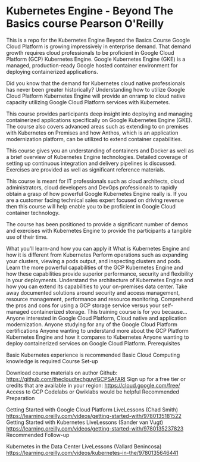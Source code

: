 # Kubernetes Engine - Beyond The Basics course Pearson O'Reilly
This is a repo for the Kubernetes Engine Beyond the Basics Course
Google Cloud Platform is growing impressively in enterprise demand. That demand growth requires cloud professionals to be proficient in Google Cloud Platform (GCP) Kubernetes Engine. Google Kubernetes Engine (GKE) is a managed, production-ready Google hosted container environment for deploying containerized applications.

Did you know that the demand for Kubernetes cloud native professionals has never been greater historically? Understanding how to utilize Google Cloud Platform Kubernetes Engine will provide an onramp to cloud native capacity utilizing Google Cloud Platform services with Kubernetes.

This course provides participants deep insight into deploying and managing containerized applications specifically on Google Kubernetes Engine (GKE). The course also covers advanced areas such as extending to on premises with Kubernetes on Premises and how Anthos, which is an application modernization platform, can be utilized to extend container capabilities.

This course gives you an understanding of containers and Docker as well as a brief overview of Kubernetes Engine technologies. Detailed coverage of setting up continuous integration and delivery pipelines is discussed. Exercises are provided as well as significant reference materials.

This course is meant for IT professionals such as cloud architects, cloud administrators, cloud developers and DevOps professionals to rapidly obtain a grasp of how powerful Google Kubernetes Engine really is. If you are a customer facing technical sales expert focused on driving revenue then this course will help enable you to be proficient in Google Cloud container technology.

The course has been positioned to provide a significant number of demos and exercises with Kubernetes Engine to provide the participants a tangible use of their time.

What you'll learn-and how you can apply it
What is Kubernetes Engine and how it is different from Kubernetes
Perform operations such as expanding your clusters, viewing a pods output, and inspecting clusters and pods.
Learn the more powerful capabilities of the GCP Kubernetes Engine and how these capabilities provide superior performance, security and flexibility in your deployments.
Understand the architecture of Kubernetes Engine and how you can extend its capabilities to your on-premises data center.
Take away documented solutions around security and access management, resource management, performance and resource monitoring.
Comprehend the pros and cons for using a GCP storage service versus your self-managed containerized storage.
This training course is for you because...
Anyone interested in Google Cloud Platform, Cloud native and application modernization.
Anyone studying for any of the Google Cloud Platform certifications
Anyone wanting to understand more about the GCP Platform Kubernetes Engine and how it compares to Kubernetes
Anyone wanting to deploy containerized services on Google Cloud Platform.
Prerequisites

Basic Kubernetes experience is recommended
Basic Cloud Computing knowledge is required
Course Set-up

Download course materials on author Github: https://github.com/thecloudtechguy/GCPSAFARI
Sign up for a free tier or credits that are available in your region: https://cloud.google.com/free/
Access to GCP Codelabs or Qwiklabs would be helpful
Recommended Preparation

Getting Started with Google Cloud Platform LiveLessons (Chad Smith) https://learning.oreilly.com/videos/getting-started-with/9780135181522
Getting Started with Kubernetes LiveLessons (Sander van Vugt) https://learning.oreilly.com/videos/getting-started-with/9780135237823
Recommended Follow-up

Kubernetes in the Data Center LiveLessons (Vallard Benincosa) https://learning.oreilly.com/videos/kubernetes-in-the/9780135646441
